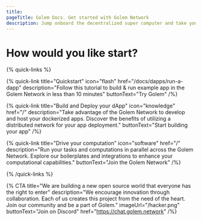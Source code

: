 ```yaml
---
title:
pageTitle: Golem Docs. Get started with Golem Network
description: Jump onboard the decentralized super computer and take your applications to the next level.
---
```


# How would you like start?

{% quick-links %}

{% quick-link title="Quickstart" icon="flash" href="/docs/dapps/run-a-dapp" description="Follow this tutorial to build & run example app in the Golem Network in less than 10 minutes" buttonText="Try Golem" /%}

{% quick-link title="Build and Deploy your dApp" icon="knowledge" href="/" description="Take advantage of the Golem Network to develop and host your dockerized apps. Discover the benefits of utilizing a distributed network for your app deployment." buttonText="Start building your app" /%}

{% quick-link title="Drive your computation" icon="software" href="/" description="Run your tasks and computations in parallel across the Golem Network. Explore our boilerplates and integrations to enhance your computational capabilities." buttonText="Join the Golem Network" /%}

{% /quick-links %}

{% CTA
    title="We are building a new open source world that everyone has the right to enter" description="We encourage innovation through collaboration. Each of us creates this project from the need of the heart. Join our community and be a part of Golem." imageUrl="/hacker.png" buttonText="Join on Discord" href="https://chat.golem.network"
 /%}
